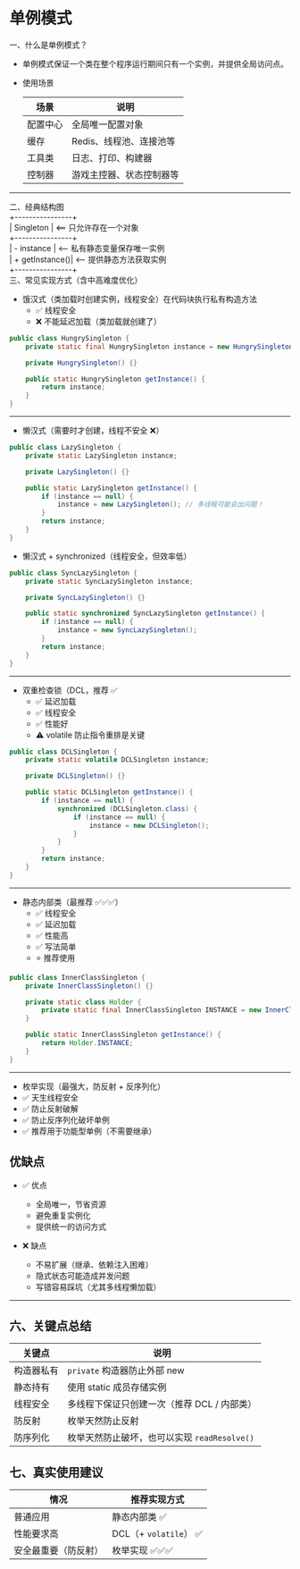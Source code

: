 # 单例模式
一、什么是单例模式？  
- 单例模式保证一个类在整个程序运行期间只有一个实例，并提供全局访问点。
- 使用场景  

  | 场景   | 说明             |
  | ---- | -------------- |
  | 配置中心 | 全局唯一配置对象       |
  | 缓存   | Redis、线程池、连接池等 |
  | 工具类  | 日志、打印、构建器      |
  | 控制器  | 游戏主控器、状态控制器等   |

---  
二、经典结构图  
+----------------+  
|   Singleton    |    <== 只允许存在一个对象  
+----------------+  
| - instance     |    <-- 私有静态变量保存唯一实例  
| + getInstance()|    <-- 提供静态方法获取实例  
+----------------+    
三、常见实现方式（含中高难度优化）  
- 饿汉式（类加载时创建实例，线程安全）在代码块执行私有构造方法  
  - ✅ 线程安全
  - ❌ 不能延迟加载（类加载就创建了） 
```java
public class HungrySingleton {
    private static final HungrySingleton instance = new HungrySingleton();

    private HungrySingleton() {}

    public static HungrySingleton getInstance() {
        return instance;
    }
}

```  
---  
 - 懒汉式（需要时才创建，线程不安全 ❌）  
```java
public class LazySingleton {
    private static LazySingleton instance;

    private LazySingleton() {}

    public static LazySingleton getInstance() {
        if (instance == null) {
            instance = new LazySingleton(); // 多线程可能会出问题！
        }
        return instance;
    }
}

```  
- 懒汉式 + synchronized（线程安全，但效率低）  
```java
public class SyncLazySingleton {
    private static SyncLazySingleton instance;

    private SyncLazySingleton() {}

    public static synchronized SyncLazySingleton getInstance() {
        if (instance == null) {
            instance = new SyncLazySingleton();
        }
        return instance;
    }
}

```  
---  
- 双重检查锁（DCL，推荐 ✅  
  - ✅ 延迟加载
  - ✅ 线程安全
  - ✅ 性能好
  - ⚠️ volatile 防止指令重排是关键 
```java
public class DCLSingleton {
    private static volatile DCLSingleton instance;

    private DCLSingleton() {}

    public static DCLSingleton getInstance() {
        if (instance == null) {
            synchronized (DCLSingleton.class) {
                if (instance == null) {
                    instance = new DCLSingleton();
                }
            }
        }
        return instance;
    }
}

```  
---  
- 静态内部类（最推荐 ✅✅✅）  
  - ✅ 线程安全
  - ✅ 延迟加载
  - ✅ 性能高
  - ✅ 写法简单
  - ⭐ 推荐使用 
```java
public class InnerClassSingleton {
    private InnerClassSingleton() {}

    private static class Holder {
        private static final InnerClassSingleton INSTANCE = new InnerClassSingleton();
    }

    public static InnerClassSingleton getInstance() {
        return Holder.INSTANCE;
    }
}

```  
---  
-  枚举实现（最强大，防反射 + 反序列化）  
  - ✅ 天生线程安全
  - ✅ 防止反射破解
  - ✅ 防止反序列化破坏单例
  - ✅ 推荐用于功能型单例（不需要继承） 

## 优缺点
- ✅ 优点
  - 全局唯一，节省资源
  - 避免重复实例化
  - 提供统一的访问方式

- ❌ 缺点
  - 不易扩展（继承、依赖注入困难）
  - 隐式状态可能造成并发问题
  - 写错容易踩坑（尤其多线程懒加载）
---  
## 六、关键点总结
| 关键点   | 说明                             |
| ----- | ------------------------------ |
| 构造器私有 | `private` 构造器防止外部 new          |
| 静态持有  | 使用 static 成员存储实例               |
| 线程安全  | 多线程下保证只创建一次（推荐 DCL / 内部类）      |
| 防反射   | 枚举天然防止反射                       |
| 防序列化  | 枚举天然防止破坏，也可以实现 `readResolve()` |
## 七、真实使用建议
| 情况         | 推荐实现方式              |
| ---------- | ------------------- |
| 普通应用       | 静态内部类 ✅             |
| 性能要求高      | DCL（+ `volatile`） ✅ |
| 安全最重要（防反射） | 枚举实现 ✅✅✅            |
